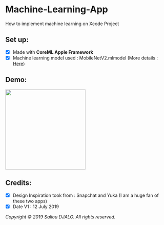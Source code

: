 # Machine-Learning-App
How to implement machine learning on Xcode Project

## Set up:

- [x] Made with **CoreML Apple Framework**
- [x] Machine learning model used : MobileNetV2.mlmodel (More details : <a href="https://developer.apple.com/machine-learning/models/" target="_blank">Here</a>)

## Demo:
<p align="left">
<img src="https://user-images.githubusercontent.com/46055179/63768521-7a814600-c8e1-11e9-91f1-132f166a3d52.gif" width="250">
</p>

## Credits:
- [x] Design Inspiration took from : Snapchat and Yuka (I am a huge fan of these two apps)
- [x] Date V1 : 12 July 2019

_Copyright © 2019 Saliou DJALO. All rights reserved._
